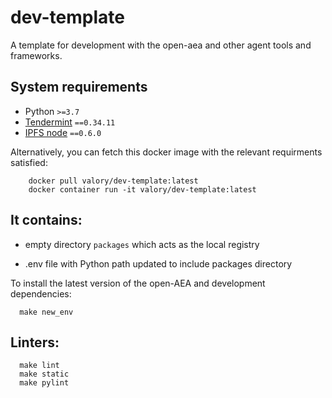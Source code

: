 # dev-template

A template for development with the open-aea and other agent tools and frameworks.

## System requirements

- Python `>=3.7`
- [Tendermint](https://docs.tendermint.com/master/introduction/install.html) `==0.34.11`
- [IPFS node](https://docs.ipfs.io/install/command-line/#official-distributions) `==0.6.0`

Alternatively, you can fetch this docker image with the relevant requirments satisfied:

        docker pull valory/dev-template:latest
        docker container run -it valory/dev-template:latest

## It contains:

- empty directory `packages` which acts as the local registry

- .env file with Python path updated to include packages directory

To install the latest version of the open-AEA and development dependencies:

	  make new_env


## Linters:

      make lint
      make static
      make pylint